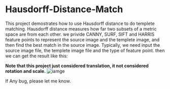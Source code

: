 # Hausdorff-Distance-Match
This project demostrates how to use Hausdorff distance to do templete matching. Hausdorff distance measures how far two subsets of a metric space are from each other. we privide CANNY, SURF, SIFT and HARRIS feature points to represent the source image and the templete image, and then find the best match in the source image.
Typically, we need input the source image file, the templete image file and the type of feature point. then we can get the result like this:

**Note that this project just considered translation, it not considered rotation and scale.**
![iamge](https://github.com/arohamirai/Hausdorff-Distance-Match/blob/master/haus/lsresult0.png)

If Any bug, please let me know.
